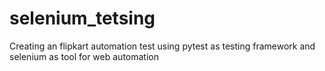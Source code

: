 # selenium_tetsing
Creating an flipkart automation test using pytest as testing framework and selenium as tool for web automation
